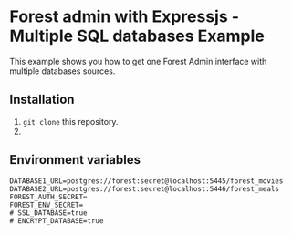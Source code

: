 # Forest admin with Expressjs - Multiple SQL databases Example

This example shows you how to get one Forest Admin interface with multiple databases sources.

## Installation

1. `git clone` this repository.
2. 


## Environment variables

```
DATABASE1_URL=postgres://forest:secret@localhost:5445/forest_movies
DATABASE2_URL=postgres://forest:secret@localhost:5446/forest_meals
FOREST_AUTH_SECRET=
FOREST_ENV_SECRET=
# SSL_DATABASE=true
# ENCRYPT_DATABASE=true
```
